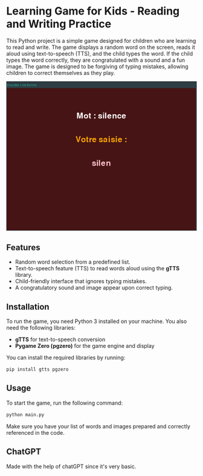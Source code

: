 # Learning Game for Kids - Reading and Writing Practice

This Python project is a simple game designed for children who are learning to read and write. The game displays a random word on the screen, reads it aloud using text-to-speech (TTS), and the child types the word. If the child types the word correctly, they are congratulated with a sound and a fun image. The game is designed to be forgiving of typing mistakes, allowing children to correct themselves as they play.

![ecouter_lire_ecrire](images/capture.png)

## Features

- Random word selection from a predefined list.
- Text-to-speech feature (TTS) to read words aloud using the **gTTS** library.
- Child-friendly interface that ignores typing mistakes.
- A congratulatory sound and image appear upon correct typing.

## Installation

To run the game, you need Python 3 installed on your machine. You also need the following libraries:

- **gTTS** for text-to-speech conversion
- **Pygame Zero (pgzero)** for the game engine and display

You can install the required libraries by running:

```bash
pip install gtts pgzero
```

## Usage

To start the game, run the following command:

```bash
python main.py
```

Make sure you have your list of words and images prepared and correctly referenced in the code.

## ChatGPT

Made with the help of chatGPT since it's very basic.
